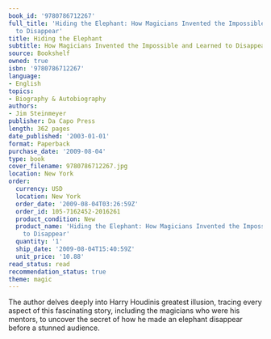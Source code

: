 ```yaml
---
book_id: '9780786712267'
full_title: 'Hiding the Elephant: How Magicians Invented the Impossible and Learned
  to Disappear'
title: Hiding the Elephant
subtitle: How Magicians Invented the Impossible and Learned to Disappear
source: Bookshelf
owned: true
isbn: '9780786712267'
language:
- English
topics:
- Biography & Autobiography
authors:
- Jim Steinmeyer
publisher: Da Capo Press
length: 362 pages
date_published: '2003-01-01'
format: Paperback
purchase_date: '2009-08-04'
type: book
cover_filename: 9780786712267.jpg
location: New York
order:
  currency: USD
  location: New York
  order_date: '2009-08-04T03:26:59Z'
  order_id: 105-7162452-2016261
  product_condition: New
  product_name: 'Hiding the Elephant: How Magicians Invented the Impossible and Learned
    to Disappear'
  quantity: '1'
  ship_date: '2009-08-04T15:40:59Z'
  unit_price: '10.88'
read_status: read
recommendation_status: true
theme: magic
---
```

The author delves deeply into Harry Houdinis greatest illusion, tracing every aspect of this fascinating story, including the magicians who were his mentors, to uncover the secret of how he made an elephant disappear before a stunned audience.

